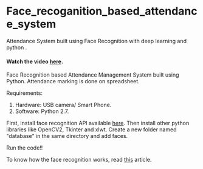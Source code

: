 # Face_recoganition_based_attendance_system
Attendance System built using Face Recognition with deep learning and python .
#### Watch the video [here](https://www.youtube.com/watch?v=aQws2v1mCk0&t=1s).

Face Recognition based Attendance Management System built using Python. Attendance marking is done on spreadsheet.

Requirements:
1. Hardware: USB camera/ Smart Phone.
2. Software: Python 2.7.

First, install face recognition API available [here](https://github.com/ageitgey/face_recognition).
Then install other python libraries like OpenCV2, Tkinter and xlwt. 
Create a new folder named "database" in the same directory and add faces.

Run the code!!

To know how the face recognition works, read [this](https://medium.com/@ageitgey/machine-learning-is-fun-part-4-modern-face-recognition-with-deep-learning-c3cffc121d78) article.
